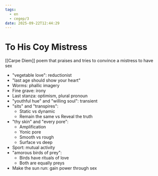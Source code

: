 ```yaml
---
tags:
  - en
  - cegep/3
date: 2025-09-22T12:44:29
---
```


# To His Coy Mistress

[[Carpe Diem]] poem that praises and tries to convince a mistress to have sex

- "vegetable love": reductionist
- "last age should show your heart" 
- Worms: phallic imagery
- Fine grave: irony
- Last stanza: optimism, plural pronoun
- "youthful hue" and "willing soul": transient
- "sits" and "transpires":
	- Static vs dynamic
	- Remain the same vs Reveal the truth
- "thy skin" and "every pore":
	- Amplification
	- Yonic pore
	- Smooth vs rough
	- Surface vs deep
- Sport: mutual activity
- "amorous birds of prey":
	- Birds have rituals of love
	- Both are equally preys
- Make the sun run: gain power through sex
